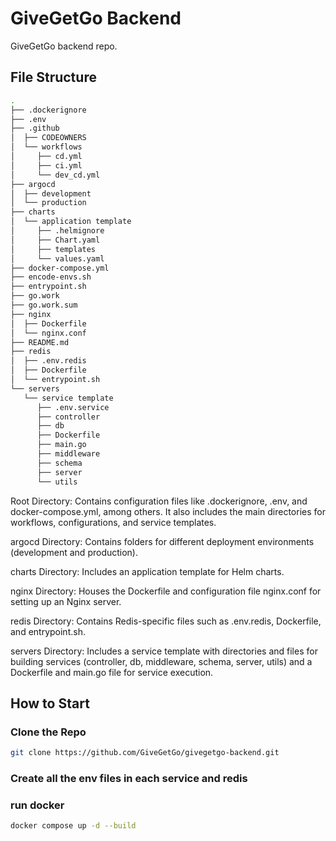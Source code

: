 # GiveGetGo Backend

GiveGetGo backend repo.

## File Structure

```bash
.
├── .dockerignore
├── .env
├── .github
│  ├── CODEOWNERS
│  └── workflows
│     ├── cd.yml
│     ├── ci.yml
│     └── dev_cd.yml
├── argocd
│  ├── development
│  └── production
├── charts
│  └── application template
│     ├── .helmignore
│     ├── Chart.yaml
│     ├── templates
│     └── values.yaml
├── docker-compose.yml
├── encode-envs.sh
├── entrypoint.sh
├── go.work
├── go.work.sum
├── nginx
│  ├── Dockerfile
│  └── nginx.conf
├── README.md
├── redis
│  ├── .env.redis
│  ├── Dockerfile
│  └── entrypoint.sh
└── servers
   └── service template
      ├── .env.service
      ├── controller
      ├── db
      ├── Dockerfile
      ├── main.go
      ├── middleware
      ├── schema
      ├── server
      └── utils
```
Root Directory: Contains configuration files like .dockerignore, .env, and docker-compose.yml, among others. It also includes the main directories for workflows, configurations, and service templates.

argocd Directory: Contains folders for different deployment environments (development and production).

charts Directory: Includes an application template for Helm charts.

nginx Directory: Houses the Dockerfile and configuration file nginx.conf for setting up an Nginx server.

redis Directory: Contains Redis-specific files such as .env.redis, Dockerfile, and entrypoint.sh.

servers Directory: Includes a service template with directories and files for building services (controller, db, middleware, schema, server, utils) and a Dockerfile and main.go file for service execution.

## How to Start

### Clone the Repo

```bash
git clone https://github.com/GiveGetGo/givegetgo-backend.git
```

### Create all the env files in each service and redis

### run docker

```bash
docker compose up -d --build
```
